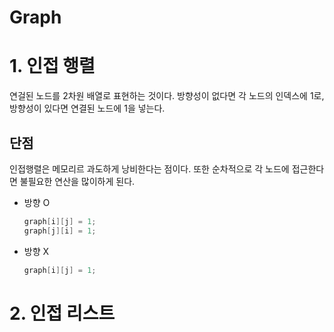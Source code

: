 Graph
===

# 1. 인접 행렬

연걸된 노드를 2차원 배열로 표현하는 것이다. 방향성이 없다면 각 노드의 인덱스에 1로, 방향성이 있다면 연결된 노드에 1을 넣는다.

## 단점

인접행렬은 메모리르 과도하게 낭비한다는 점이다. 또한 순차적으로 각 노드에 접근한다면 불필요한 연산을 많이하게 된다.

- 방향 O

    ```c++
    graph[i][j] = 1;
    graph[j][i] = 1;
    ```

- 방향 X

    ```c++
    graph[i][j] = 1;
    ```

# 2. 인접 리스트